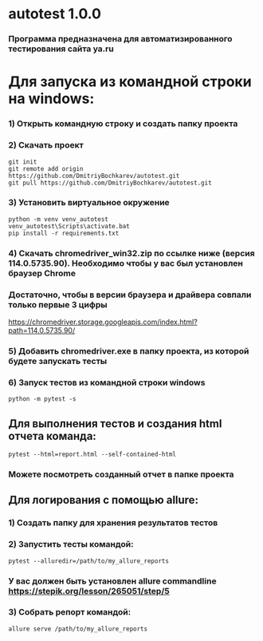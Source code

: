 # autotest 1.0.0
### Программа предназначена для автоматизированного тестирования сайта ya.ru
# Для запуска из командной строки на windows:
### 1) Открыть командную строку и создать папку проекта
### 2) Скачать проект
```commandline
git init
git remote add origin  https://github.com/DmitriyBochkarev/autotest.git
git pull https://github.com/DmitriyBochkarev/autotest.git
```
### 3) Установить виртуальное окружение
```commandline
python -m venv venv_autotest
venv_autotest\Scripts\activate.bat
pip install -r requirements.txt
```
### 4) Скачать chromedriver_win32.zip по ссылке ниже (версия 114.0.5735.90). Необходимо чтобы у вас был установлен браузер Chrome 
### Достаточно, чтобы в версии браузера и драйвера совпали только первые 3 цифры
https://chromedriver.storage.googleapis.com/index.html?path=114.0.5735.90/
### 5) Добавить chromedriver.exe в папку проекта, из которой будете запускать тесты
### 6) Запуск тестов из командной строки windows
```commandline
python -m pytest -s
```
## Для выполнения тестов и создания html отчета команда:
```commandline
pytest --html=report.html --self-contained-html
```
### Можете посмотреть созданный отчет в папке проекта

## Для логирования с помощью allure:
### 1) Создать папку для хранения результатов тестов
### 2) Запустить тесты командой:
```commandline
pytest --alluredir=/path/to/my_allure_reports
```
### У вас должен быть установлен allure commandline https://stepik.org/lesson/265051/step/5
### 3) Собрать репорт командой:
```commandline
allure serve /path/to/my_allure_reports
```